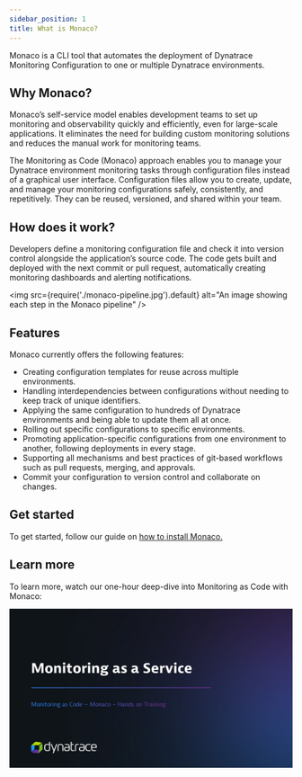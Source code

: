 ```yaml
---
sidebar_position: 1
title: What is Monaco?
---
```


Monaco is a CLI tool that automates the deployment of Dynatrace Monitoring Configuration to one or multiple Dynatrace environments.

## Why Monaco?

Monaco’s self-service model enables development teams to set up monitoring and observability quickly and efficiently, even for large-scale applications. 
It eliminates the need for building custom monitoring solutions and reduces the manual work for monitoring teams.  

The Monitoring as Code (Monaco) approach enables you to manage your Dynatrace environment monitoring tasks through configuration files instead of a graphical user interface. 
Configuration files allow you to create, update, and manage your monitoring configurations safely, consistently, and repetitively. They can be reused, versioned, and shared within your team.

## How does it work? 

Developers define a monitoring configuration file and check it into version control alongside the application’s source code.
The code gets built and deployed with the next commit or pull request, automatically creating monitoring dashboards and alerting notifications.

<img
  src={require('./monaco-pipeline.jpg').default}
  alt="An image showing each step in the Monaco pipeline"
/> 


## Features

Monaco currently offers the following features:
- Creating configuration templates for reuse across multiple environments. 
- Handling interdependencies between configurations without needing to keep track of unique identifiers. 
- Applying the same configuration to hundreds of Dynatrace environments and being able to update them all at once. 
- Rolling out specific configurations to specific environments. 
- Promoting application-specific configurations from one environment to another, following deployments in every stage. 
- Supporting all mechanisms and best practices of git-based workflows such as pull requests, merging, and approvals. 
- Commit your configuration to version control and collaborate on changes. 

## Get started

To get started, follow our guide on [how to install Monaco.](./installation)

## Learn more

To learn more, watch our one-hour deep-dive into Monitoring as Code with Monaco:

[![Intro to Monaco video thumbnail](./monaco-video-thumbnail.jpg)](https://www.youtube.com/watch?v=8MCua6Ip_0E) 
